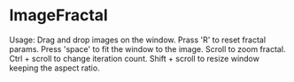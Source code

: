 # ImageFractal

Usage:
Drag and drop images on the window.
Prass 'R' to reset fractal params.
Press 'space' to fit the window to the image.
Scroll to zoom fractal.
Ctrl + scroll to change iteration count.
Shift + scroll to resize window keeping the aspect ratio.